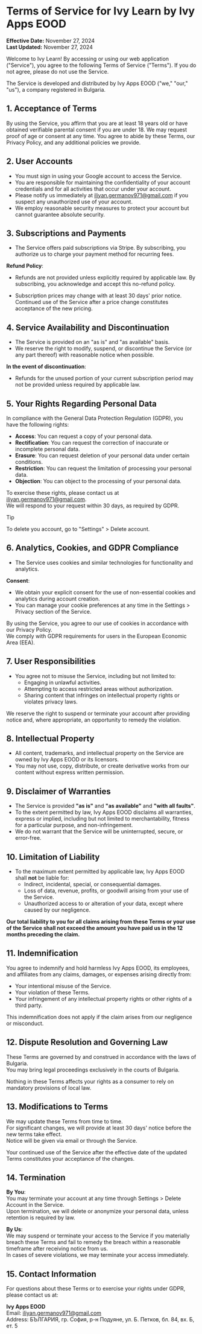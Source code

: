 # Terms of Service for Ivy Learn by Ivy Apps EOOD

**Effective Date:** November 27, 2024  
**Last Updated:** November 27, 2024  

Welcome to Ivy Learn! By accessing or using our web application ("Service"), you agree to the following Terms of Service ("Terms"). If you do not agree, please do not use the Service.

The Service is developed and distributed by Ivy Apps EOOD ("we," "our," "us"), a company registered in Bulgaria.

## 1. Acceptance of Terms

By using the Service, you affirm that you are at least 18 years old or have obtained verifiable parental consent if you are under 18. We may request proof of age or consent at any time. You agree to abide by these Terms, our Privacy Policy, and any additional policies we provide.

## 2. User Accounts

- You must sign in using your Google account to access the Service.
- You are responsible for maintaining the confidentiality of your account credentials and for all activities that occur under your account.
- Please notify us immediately at iliyan.germanov971@gmail.com if you suspect any unauthorized use of your account.
- We employ reasonable security measures to protect your account but cannot guarantee absolute security.

## 3. Subscriptions and Payments

- The Service offers paid subscriptions via Stripe. By subscribing, you authorize us to charge your payment method for recurring fees.

**Refund Policy**:  
- Refunds are not provided unless explicitly required by applicable law. By subscribing, you acknowledge and accept this no-refund policy.

- Subscription prices may change with at least 30 days' prior notice. Continued use of the Service after a price change constitutes acceptance of the new pricing.

## 4. Service Availability and Discontinuation

- The Service is provided on an "as is" and "as available" basis.
- We reserve the right to modify, suspend, or discontinue the Service (or any part thereof) with reasonable notice when possible.  

**In the event of discontinuation**:  
- Refunds for the unused portion of your current subscription period may not be provided unless required by applicable law.

## 5. Your Rights Regarding Personal Data

In compliance with the General Data Protection Regulation (GDPR), you have the following rights:  

- **Access**: You can request a copy of your personal data.  
- **Rectification**: You can request the correction of inaccurate or incomplete personal data.  
- **Erasure**: You can request deletion of your personal data under certain conditions.
- **Restriction**: You can request the limitation of processing your personal data.  
- **Objection**: You can object to the processing of your personal data.  

To exercise these rights, please contact us at iliyan.germanov971@gmail.com.  
We will respond to your request within 30 days, as required by GDPR.

> [!TIP]
> To delete you account, go to "Settings" > Delete account.

## 6. Analytics, Cookies, and GDPR Compliance

- The Service uses cookies and similar technologies for functionality and analytics.

**Consent**:  
- We obtain your explicit consent for the use of non-essential cookies and analytics during account creation.  
- You can manage your cookie preferences at any time in the Settings > Privacy section of the Service.

By using the Service, you agree to our use of cookies in accordance with our Privacy Policy.  
We comply with GDPR requirements for users in the European Economic Area (EEA).

## 7. User Responsibilities

- You agree not to misuse the Service, including but not limited to:  
  - Engaging in unlawful activities.  
  - Attempting to access restricted areas without authorization.  
  - Sharing content that infringes on intellectual property rights or violates privacy laws.  

We reserve the right to suspend or terminate your account after providing notice and, where appropriate, an opportunity to remedy the violation.

## 8. Intellectual Property

- All content, trademarks, and intellectual property on the Service are owned by Ivy Apps EOOD or its licensors.  
- You may not use, copy, distribute, or create derivative works from our content without express written permission.

## 9. Disclaimer of Warranties

- The Service is provided **"as is"** and **"as available"** and **"with all faults"**.
- To the extent permitted by law, Ivy Apps EOOD disclaims all warranties, express or implied, including but not limited to merchantability, fitness for a particular purpose, and non-infringement.
- We do not warrant that the Service will be uninterrupted, secure, or error-free.

## 10. Limitation of Liability

- To the maximum extent permitted by applicable law, Ivy Apps EOOD shall **not** be liable for:  
  - Indirect, incidental, special, or consequential damages.  
  - Loss of data, revenue, profits, or goodwill arising from your use of the Service.  
  - Unauthorized access to or alteration of your data, except where caused by our negligence.  

**Our total liability to you for all claims arising from these Terms or your use of the Service shall not exceed the amount you have paid us in the 12 months preceding the claim.**

## 11. Indemnification

You agree to indemnify and hold harmless Ivy Apps EOOD, its employees, and affiliates from any claims, damages, or expenses arising directly from:  
- Your intentional misuse of the Service.  
- Your violation of these Terms.  
- Your infringement of any intellectual property rights or other rights of a third party.

This indemnification does not apply if the claim arises from our negligence or misconduct.

## 12. Dispute Resolution and Governing Law

These Terms are governed by and construed in accordance with the laws of Bulgaria.  
You may bring legal proceedings exclusively in the courts of Bulgaria.

Nothing in these Terms affects your rights as a consumer to rely on mandatory provisions of local law.

## 13. Modifications to Terms

We may update these Terms from time to time.  
For significant changes, we will provide at least 30 days' notice before the new terms take effect.  
Notice will be given via email or through the Service.

Your continued use of the Service after the effective date of the updated Terms constitutes your acceptance of the changes.

## 14. Termination

**By You**:  
You may terminate your account at any time through Settings > Delete Account in the Service.  
Upon termination, we will delete or anonymize your personal data, unless retention is required by law.

**By Us**:  
We may suspend or terminate your access to the Service if you materially breach these Terms and fail to remedy the breach within a reasonable timeframe after receiving notice from us.  
In cases of severe violations, we may terminate your access immediately.

## 15. Contact Information

For questions about these Terms or to exercise your rights under GDPR, please contact us at:  

**Ivy Apps EOOD**  
Email: iliyan.germanov971@gmail.com  
Address: БЪЛГАРИЯ, гр. София, р-н Подуяне, ул. Б. Петков, бл. 84, вх. Б, ет. 5  
